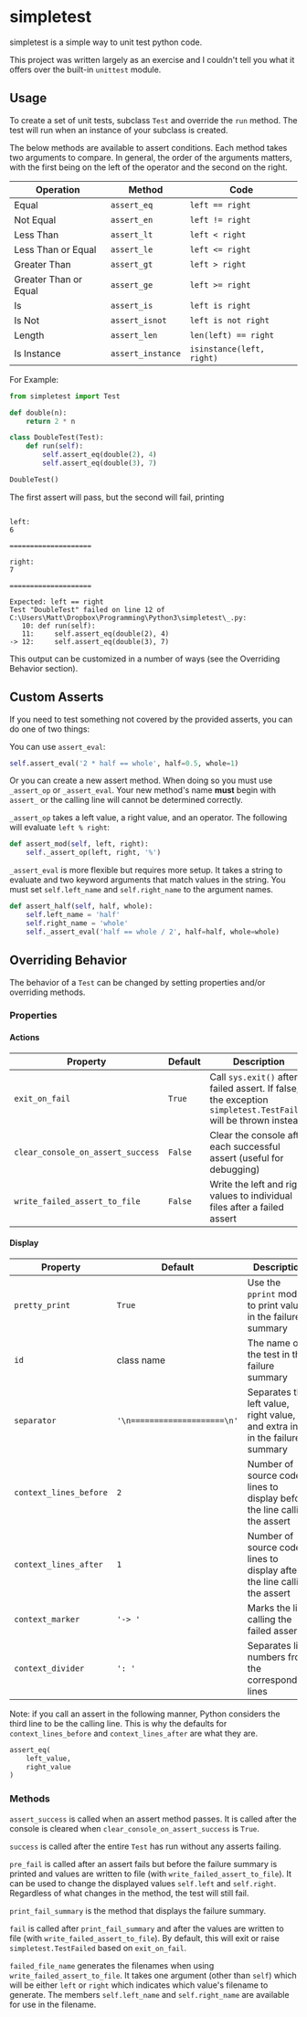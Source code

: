 # simpletest

simpletest is a simple way to unit test python code.

This project was written largely as an exercise and I couldn't tell you what it offers over the built-in `unittest` module.

## Usage

To create a set of unit tests, subclass `Test` and override the `run` method. The test will run when an instance of your subclass is created.

The below methods are available to assert conditions. Each method takes two arguments to compare. In general, the order of the arguments matters, with the first being on the left of the operator and the second on the right.

Operation | Method | Code
--- | --- | ---
Equal | `assert_eq` | `left == right`
Not Equal | `assert_en` | `left != right` 
Less Than | `assert_lt` | `left < right`
Less Than or Equal | `assert_le` | `left <= right`
Greater Than | `assert_gt` | `left > right`
Greater Than or Equal | `assert_ge` | `left >= right`
Is | `assert_is` | `left is right`
Is Not | `assert_isnot` | `left is not right`
Length | `assert_len` | `len(left) == right`
Is Instance | `assert_instance` | `isinstance(left, right)`

For Example:

```python
from simpletest import Test

def double(n):
    return 2 * n

class DoubleTest(Test):
    def run(self):
        self.assert_eq(double(2), 4)
        self.assert_eq(double(3), 7)

DoubleTest()
```

The first assert will pass, but the second will fail, printing

```

left:
6

====================

right:
7

====================

Expected: left == right
Test "DoubleTest" failed on line 12 of
C:\Users\Matt\Dropbox\Programming\Python3\simpletest\_.py:
   10: def run(self):
   11:     self.assert_eq(double(2), 4)
-> 12:     self.assert_eq(double(3), 7)

```

This output can be customized in a number of ways (see the Overriding Behavior section).

## Custom Asserts
If you need to test something not covered by the provided asserts, you can do one of two things:

You can use `assert_eval`:
```python
self.assert_eval('2 * half == whole', half=0.5, whole=1)
```

Or you can create a new assert method. When doing so you must use `_assert_op` or `_assert_eval`. Your new method's name __must__ begin with `assert_` or the calling line will cannot be determined correctly.

`_assert_op` takes a left value, a right value, and an operator.
The following will evaluate `left % right`:
```python
def assert_mod(self, left, right):
    self._assert_op(left, right, '%')	
```
`_assert_eval` is more flexible but requires more setup. It takes a string to evaluate and two keyword arguments that match values in the string. You must set `self.left_name` and `self.right_name` to the argument names.
```python
def assert_half(self, half, whole):
    self.left_name = 'half'
    self.right_name = 'whole'
	self._assert_eval('half == whole / 2', half=half, whole=whole)
```

## Overriding Behavior

The behavior of a `Test` can be changed by setting properties and/or overriding methods.


### Properties
#### Actions

Property | Default | Description
--- | --- | ---
`exit_on_fail` | `True` | Call `sys.exit()` after a failed assert. If false, the exception `simpletest.TestFailed` will be thrown instead. 
`clear_console_on_assert_success` | `False` | Clear the console after each successful assert (useful for debugging)
`write_failed_assert_to_file` | `False` | Write the left and right values to individual files after a failed assert

#### Display

Property | Default | Description
--- | --- | ---
`pretty_print` | `True` | Use the `pprint` module to print values in the failure summary
`id` | class name | The name of the test in the failure summary
`separator` | `'\n====================\n'` | Separates the left value, right value, and extra info in the failure summary
`context_lines_before` | `2` | Number of source code lines to display before the line calling the assert 
`context_lines_after` | `1` | Number of source code lines to display after the line calling the assert
`context_marker` | `'-> '` | Marks the line calling the failed assert
`context_divider` | `': '` | Separates line numbers from the corresponding lines

Note: if you call an assert in the following manner, Python considers the third line to be the calling line. This is why the defaults for `context_lines_before` and `context_lines_after` are what they are.

``` python
assert_eq(
    left_value,
    right_value
)
```

### Methods

`assert_success` is called when an assert method passes. It is called after the console is cleared when `clear_console_on_assert_success` is `True`.

`success` is called after the entire `Test` has run without any asserts failing.

`pre_fail` is called after an assert fails but before the failure summary is printed and values are written to file (with `write_failed_assert_to_file`). It can be used to change the displayed values `self.left` and `self.right`. Regardless of what changes in the method, the test will still fail.

`print_fail_summary` is the method that displays the failure summary.

`fail` is called after `print_fail_summary` and after the values are written to file (with `write_failed_assert_to_file`). By default, this will exit or raise `simpletest.TestFailed` based on `exit_on_fail`.

`failed_file_name` generates the filenames when using `write_failed_assert_to_file`. It takes one argument (other than `self`) which will be either `left` or `right` which indicates which value's filename to generate. The members `self.left_name` and `self.right_name` are available for use in the filename.